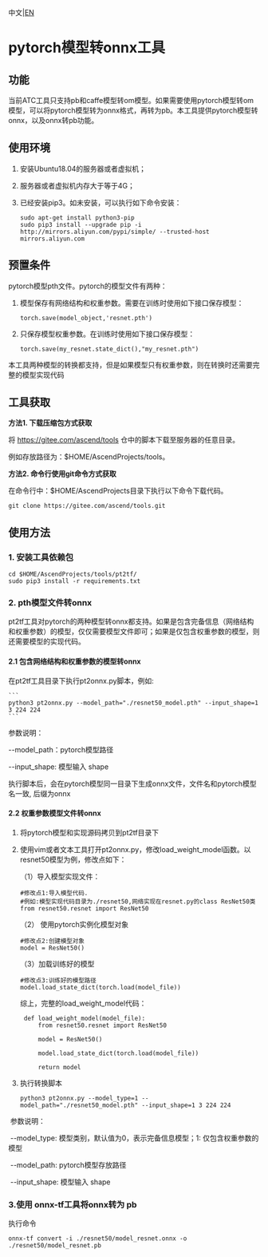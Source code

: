 中文|[EN](README_EN.md)

# pytorch模型转onnx工具

## 功能
当前ATC工具只支持pb和caffe模型转om模型。如果需要使用pytorch模型转om模型，可以将pytorch模型转为onnx格式，再转为pb。本工具提供pytorch模型转onnx，以及onnx转pb功能。

## 使用环境
1. 安装Ubuntu18.04的服务器或者虚拟机；

2. 服务器或者虚拟机内存大于等于4G；

3. 已经安装pip3。如未安装，可以执行如下命令安装：

   ```
   sudo apt-get install python3-pip
   sudo pip3 install --upgrade pip -i http://mirrors.aliyun.com/pypi/simple/ --trusted-host mirrors.aliyun.com
   ```

## 预置条件

pytorch模型pth文件。pytorch的模型文件有两种：

1. 模型保存有网络结构和权重参数。需要在训练时使用如下接口保存模型：

   ```
   torch.save(model_object,'resnet.pth')
   ```

2. 只保存模型权重参数。在训练时使用如下接口保存模型：

   ```
   torch.save(my_resnet.state_dict(),"my_resnet.pth")
   ```

本工具两种模型的转换都支持，但是如果模型只有权重参数，则在转换时还需要完整的模型实现代码

## 工具获取
**方法1. 下载压缩包方式获取**

将 https://gitee.com/ascend/tools 仓中的脚本下载至服务器的任意目录。

例如存放路径为：$HOME/AscendProjects/tools。

**方法2. 命令行使用git命令方式获取**

在命令行中：$HOME/AscendProjects目录下执行以下命令下载代码。

    git clone https://gitee.com/ascend/tools.git



## 使用方法

### 1. 安装工具依赖包   

    cd $HOME/AscendProjects/tools/pt2tf/
    sudo pip3 install -r requirements.txt

### 2. pth模型文件转onnx
pt2tf工具对pytorch的两种模型转onnx都支持。如果是包含完备信息（网络结构和权重参数）的模型，仅仅需要模型文件即可；如果是仅包含权重参数的模型，则还需要模型的实现代码。

#### 2.1 包含网络结构和权重参数的模型转onnx

在pt2tf工具目录下执行pt2onnx.py脚本，例如:

    ```
    python3 pt2onnx.py --model_path="./resnet50_model.pth" --input_shape=1 3 224 224
    ```
参数说明：

--model_path：pytorch模型路径

--input_shape: 模型输入 shape

执行脚本后，会在pytorch模型同一目录下生成onnx文件，文件名和pytorch模型名一致, 后缀为onnx

#### 2.2 权重参数模型文件转onnx

1. 将pytorch模型和实现源码拷贝到pt2tf目录下

2. 使用vim或者文本工具打开pt2onnx.py，修改load_weight_model函数。以resnet50模型为例，修改点如下：

   （1）导入模型实现文件：

   ```
   #修改点1:导入模型代码.
   #例如:模型实现代码目录为./resnet50,网络实现在resnet.py的class ResNet50类
   from resnet50.resnet import ResNet50
   ```

   （2） 使用pytorch实例化模型对象

   ```
   #修改点2:创建模型对象
   model = ResNet50()
   ```

   （3）加载训练好的模型

   ```
   #修改点3:训练好的模型路径
   model.load_state_dict(torch.load(model_file))
   ```

   综上，完整的load_weight_model代码：  
   
	    def load_weight_model(model_file):
	        from resnet50.resnet import ResNet50
	    
	        model = ResNet50()
	    
	        model.load_state_dict(torch.load(model_file))
	    
	        return model

3. 执行转换脚本

   ```
   python3 pt2onnx.py --model_type=1 --model_path="./resnet50_model.pth" --input_shape=1 3 224 224
   ```

​       参数说明：

​       --model_type: 模型类别，默认值为0，表示完备信息模型；1: 仅包含权重参数的模型

​       --model_path: pytorch模型存放路径

​       --input_shape: 模型输入 shape

### 3.使用 onnx-tf工具将onnx转为 pb

执行命令

    onnx-tf convert -i ./resnet50/model_resnet.onnx -o ./resnet50/model_resnet.pb

